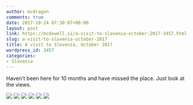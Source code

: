 ```yaml
---
author: mcdragon
comments: true
date: 2017-10-24 07:30:07+00:00
layout: post
link: https://mcdowell.si/a-visit-to-slovenia-october-2017-3457.html
slug: a-visit-to-slovenia-october-2017
title: A visit to Slovenia, October 2017
wordpress_id: 3457
categories:
- Slovenia
---
```


Haven't been here for 10 months and have missed the place. Just look at the views.

![](https://img.mcdowell.si/2017/10/IMG_20171024_082149-EFFECTS.jpg) 
![](https://img.mcdowell.si/2017/10/2017-10-20-11.55.59.jpg) 
![](https://img.mcdowell.si/2017/10/2017-10-20-11.32.13.jpg) 
![](https://img.mcdowell.si/2017/10/2017-10-19-14.12.56.jpg) 
![](https://img.mcdowell.si/2017/10/2017-10-19-12.34.41.jpg) 
![](https://img.mcdowell.si/2017/10/IMG_20171018_073022-EFFECTS.jpg)
